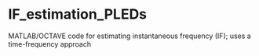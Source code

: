 IF_estimation_PLEDs
===================

MATLAB/OCTAVE code for estimating instantaneous frequency (IF); uses a time-frequency approach  
